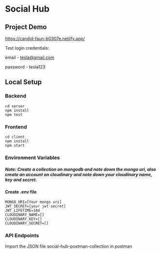 
# Social Hub

## Project Demo
https://candid-faun-b0307e.netlify.app/

Test login credentials:

email - tesla@gmail.com

password - tesla123

## Local Setup

### Backend

```
cd server
npm install
npm test
```

### Frontend
```
cd client
npm install
npm start
```
### Environment Variables
##### Note: Create a collection on mongodb and note down the mongo uri, also create an account on cloudinary and note down your cloudinary name, key and secret.
#### Create .env file
```
MONGO_URI=[Your mongo uri]
JWT_SECRET=[your jwt secret]
JWT_LIFETIME=10d
CLOUDINARY_NAME=[]
CLOUDINARY_KEY=[]
CLOUDINARY_SECRET=[]
```
### API Endpoints
Import the JSON file social-hub-postman-collection in postman



